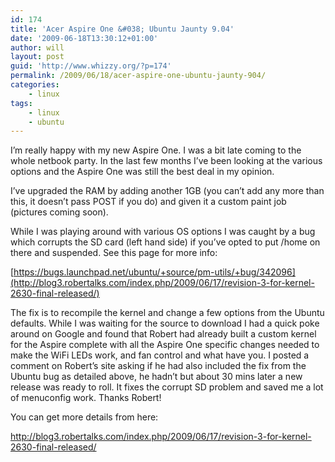 ```yaml
---
id: 174
title: 'Acer Aspire One &#038; Ubuntu Jaunty 9.04'
date: '2009-06-18T13:30:12+01:00'
author: will
layout: post
guid: 'http://www.whizzy.org/?p=174'
permalink: /2009/06/18/acer-aspire-one-ubuntu-jaunty-904/
categories:
    - linux
tags:
    - linux
    - ubuntu
---
```


I’m really happy with my new Aspire One. I was a bit late coming to the whole netbook party. In the last few months I’ve been looking at the various options and the Aspire One was still the best deal in my opinion.

I’ve upgraded the RAM by adding another 1GB (you can’t add any more than this, it doesn’t pass POST if you do) and given it a custom paint job (pictures coming soon).

While I was playing around with various OS options I was caught by a bug which corrupts the SD card (left hand side) if you’ve opted to put /home on there and suspended. See this page for more info:

[https://bugs.launchpad.net/ubuntu/+source/pm-utils/+bug/342096](http://blog3.robertalks.com/index.php/2009/06/17/revision-3-for-kernel-2630-final-released/)

The fix is to recompile the kernel and change a few options from the Ubuntu defaults. While I was waiting for the source to download I had a quick poke around on Google and found that Robert had already built a custom kernel for the Aspire complete with all the Aspire One specific changes needed to make the WiFi LEDs work, and fan control and what have you. I posted a comment on Robert’s site asking if he had also included the fix from the Ubuntu bug as detailed above, he hadn’t but about 30 mins later a new release was ready to roll. It fixes the corrupt SD problem and saved me a lot of menuconfig work. Thanks Robert!

You can get more details from here:

<http://blog3.robertalks.com/index.php/2009/06/17/revision-3-for-kernel-2630-final-released/>